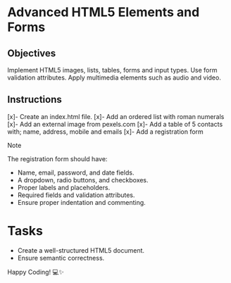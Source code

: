 # Advanced HTML5 Elements and Forms

## Objectives
Implement HTML5 images, lists, tables, forms and input types.
Use form validation attributes.
Apply multimedia elements such as audio and video.

## Instructions

[x]- Create an index.html file.
[x]- Add an ordered list with roman numerals
[x]- Add an external image from pexels.com
[x]- Add a table of 5 contacts with; name, address, mobile and emails
[x]- Add a registration form

>[!NOTE]
>  The registration form should have:
>- Name, email, password, and date fields.
>- A dropdown, radio buttons, and checkboxes.
>- Proper labels and placeholders.
>- Required fields and validation attributes.
>- Ensure proper indentation and commenting.
 
# Tasks
- Create a well-structured HTML5 document.
- Ensure semantic correctness.

Happy Coding! 💻✨
